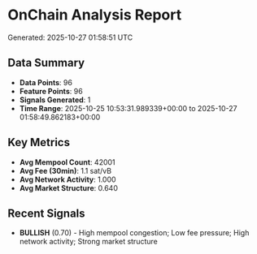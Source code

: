 # OnChain Analysis Report
Generated: 2025-10-27 01:58:51 UTC

## Data Summary
- **Data Points**: 96
- **Feature Points**: 96
- **Signals Generated**: 1
- **Time Range**: 2025-10-25 10:53:31.989339+00:00 to 2025-10-27 01:58:49.862183+00:00

## Key Metrics
- **Avg Mempool Count**: 42001
- **Avg Fee (30min)**: 1.1 sat/vB
- **Avg Network Activity**: 1.000
- **Avg Market Structure**: 0.640

## Recent Signals
- **BULLISH** (0.70) - High mempool congestion; Low fee pressure; High network activity; Strong market structure
